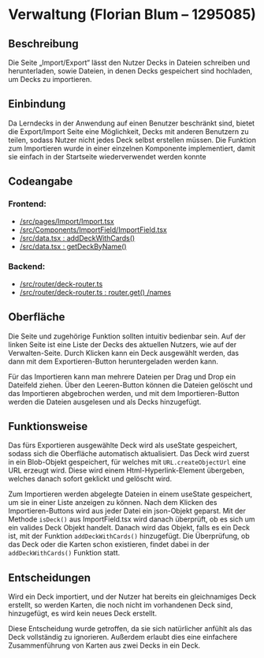 # Verwaltung (Florian Blum – 1295085)

## Beschreibung
Die Seite „Import/Export“ lässt den Nutzer Decks in Dateien schreiben und herunterladen, sowie Dateien, in denen Decks gespeichert sind hochladen, um Decks zu importieren.

## Einbindung
Da Lerndecks in der Anwendung auf einen Benutzer beschränkt sind, bietet die Export/Import Seite eine Möglichkeit, Decks mit anderen Benutzern zu teilen, sodass Nutzer nicht jedes Deck selbst erstellen müssen.
Die Funktion zum Importieren wurde in einer einzelnen Komponente implementiert, damit sie einfach in der Startseite wiederverwendet werden konnte 

## Codeangabe

### Frontend:
- [/src/pages/Import/Import.tsx ](https://github.com/mohid-1311/Flashcards/blob/main/Frontend/src/pages/Import/Import.tsx)
- [/src/Components/ImportField/ImportField.tsx ](https://github.com/mohid-1311/Flashcards/blob/main/Frontend/src/Components/ImportField/ImportField.tsx)
- [/src/data.tsx : addDeckWithCards() ](https://github.com/mohid-1311/Flashcards/blob/main/Frontend/src/data.tsx#L184)
- [/src/data.tsx : getDeckByName() ](https://github.com/mohid-1311/Flashcards/blob/dfa5a3ff833eb12fb77426e4315a2b60127403d6/Frontend/src/data.tsx#L113)
### Backend:
- [/src/router/deck-router.ts](https://github.com/mohid-1311/Flashcards/blob/main/Backend/src/router/deck-router.ts)
- [/src/router/deck-router.ts : router.get() /names ](https://github.com/mohid-1311/Flashcards/blob/main/Backend/src/router/deck-router.ts#L30)

## Oberfläche
Die Seite und zugehörige Funktion sollten intuitiv bedienbar sein. Auf der linken Seite ist eine Liste der Decks des aktuellen Nutzers, wie auf der Verwalten-Seite. Durch Klicken kann ein Deck ausgewählt werden, das dann mit dem Exportieren-Button heruntergeladen werden kann. 

Für das Importieren kann man mehrere Dateien per Drag und Drop ein Dateifeld ziehen. Über den Leeren-Button können die Dateien gelöscht und das Importieren abgebrochen werden, und mit dem Importieren-Button werden die Dateien ausgelesen und als Decks hinzugefügt.

## Funktionsweise
Das fürs Exportieren ausgewählte Deck wird als useState gespeichert, sodass sich die Oberfläche automatisch aktualisiert. Das Deck wird zuerst in ein Blob-Objekt gespeichert, für welches mit `URL.createObjectUrl` eine URL erzeugt wird. Diese wird einem Html-Hyperlink-Element übergeben, welches danach sofort geklickt und gelöscht wird.

Zum Importieren werden abgelegte Dateien in einem useState gespeichert, um sie in einer Liste anzeigen zu können. Nach dem Klicken des Importieren-Buttons wird aus jeder Datei ein json-Objekt geparst. Mit der Methode `isDeck()` aus ImportField.tsx wird danach überprüft, ob es sich um ein valides Deck Objekt handelt. Danach wird das Objekt, falls es ein Deck ist, mit der Funktion `addDeckWithCards()` hinzugefügt. Die Überprüfung, ob das Deck oder die Karten schon existieren, findet dabei in der `addDeckWithCards()` Funktion statt.

## Entscheidungen
Wird ein Deck importiert, und der Nutzer hat bereits ein gleichnamiges Deck erstellt, so werden Karten, die noch nicht im vorhandenen Deck sind, hinzugefügt, es wird kein neues Deck erstellt.

Diese Entscheidung wurde getroffen, da sie sich natürlicher anfühlt als das Deck vollständig zu ignorieren. Außerdem erlaubt dies eine einfachere Zusammenführung von Karten aus zwei Decks in ein Deck.
